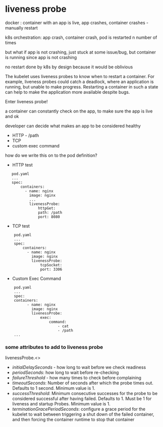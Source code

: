 # liveness probe

docker : container with an app is live, app crashes, container crashes - manually restart

k8s orchestration: app crash, container crash, pod is restarted n number of times 

but what if app is not crashing, just stuck at some issue/bug, but container is running since app is not crashing 

no restart done by k8s by design because it would be oblivious

The kubelet uses liveness probes to know when to restart a container. For example, liveness probes could catch a deadlock, where an application is running, but unable to make progress. Restarting a container in such a state can help to make the application more available despite bugs.

Enter liveness probe!

a container can constantly check on the app, to make sure the app is live and ok

developer can decide what makes an app to be considered healthy

* HTTP - /path
* TCP
* custom exec command



how do we write this on to the pod definition?

* HTTP test 

 ``` 
    pod.yaml 
    ...
    spec: 
        containers: 
          - name: nginx
            image: nginx 
            ...
            livenessProbe: 
                httpGet:
                path: /path
                port: 8080

```

* TCP test

```
    pod.yaml
    ...
    spec: 
        containers:
          - name: nginx
            image: nginx
            livenessProbe: 
                tcpSocket: 
                port: 3306
```

* Custom Exec Command 

```
    pod.yaml
    ...
    spec: 
    containers:
          - name: nginx
            image: nginx
            livenessProbe: 
                exec: 
                    command: 
                        - cat
                        - /path
    ...
```

### some attributes to add to liveness probe

livenessProbe.<>

* *initialDelaySeconds* - how long to wait before we check readiness
* *periodSeconds*: how long to wait before re-checking
* *failureThreshold* - how many times to check before complaining
* *timeoutSeconds*: Number of seconds after which the probe times out. Defaults to 1 second. Minimum value is 1.
* *successThreshold*: Minimum consecutive successes for the probe to be considered successful after having failed. Defaults to 1. Must be 1 for liveness and startup Probes. Minimum value is 1.
* *terminationGracePeriodSeconds*: configure a grace period for the kubelet to wait between triggering a shut down of the failed container, and then forcing the container runtime to stop that container